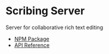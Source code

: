 # Scribing Server

Server for collaborative rich text editing

* [NPM Package](https://www.npmjs.com/package/scribing-server)
* [API Reference](https://github.com/mwikstrom/scribing-server/blob/master/docs/scribing.md)

